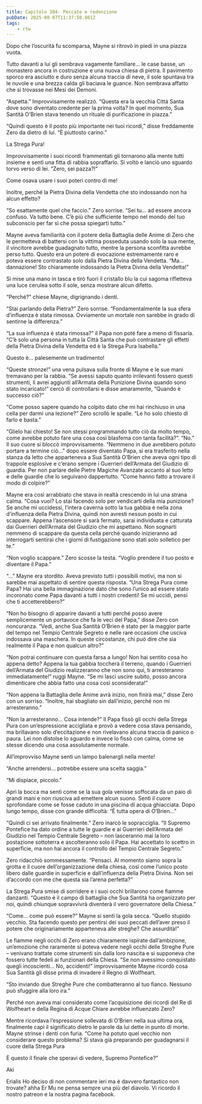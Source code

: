 ```yaml
---
title: Capitolo 384- Peccato e redenzione
pubDate: 2025-08-07T11:37:50.981Z
tags:
    - rtw
---
```











Dopo che l’oscurità fu scomparsa, Mayne si ritrovò in piedi in una piazza vuota.


Tutto davanti a lui gli sembrava vagamente familiare… le case basse, un monastero ancora in costruzione e una nuova chiesa di pietra. Il pavimento sporco era asciutto e duro senza alcuna traccia di neve, il sole spuntava tra le nuvole e una brezza calda gli baciava le guance. Non sembrava affatto che si trovasse nei Mesi dei Demoni.


“Aspetta.” Improvvisamente realizzò. “Questa era la vecchia Città Santa dove sono diventato credente per la prima volta? In quel momento, Sua Santità O’Brien stava tenendo un rituale di purificazione in piazza.”


“Quindi questo è il posto più importante nei tuoi ricordi,” disse freddamente Zero da dietro di lui. “È piuttosto carino.”


La Strega Pura!


Improvvisamente i suoi ricordi frammentati gli tornarono alla mente tutti insieme e sentì una fitta di rabbia sopraffarlo. Si voltò e lanciò uno sguardo torvo verso di lei. “Zero, sei pazza?!”


Come osava usare i suoi poteri contro di me!


Inoltre, perché la Pietra Divina della Vendetta che sto indossando non ha alcun effetto?


“So esattamente quel che faccio.” Zero sorrise. “Sei tu… ad essere ancora confuso. Va tutto bene. C’è più che sufficiente tempo nel mondo del tuo subconscio per far sì che possa spiegarti tutto.”


Mayne aveva familiarità con il potere della Battaglia delle Anime di Zero che le permetteva di battersi con la vittima posseduta usando solo la sua mente, il vincitore avrebbe guadagnato tutto, mentre la persona sconfitta avrebbe perso tutto. Questo era un potere di evocazione estremamente raro e poteva essere contrastato solo dalla Pietra Divina della Vendetta. “Ma… dannazione! Sto chiaramente indossando la Pietra Divina della Vendetta!”


Si mise una mano in tasca e tirò fuori il cristallo blu la cui sagoma rifletteva una luce cerulea sotto il sole, senza mostrare alcun difetto.


“Perché?” chiese Mayne, digrignando i denti.


“Stai parlando della Pietra?” Zero sorrise. “Fondamentalmente la sua sfera d’influenza è stata rimossa. Ovviamente un mortale non sarebbe in grado di sentirne la differenza.”


“La sua influenza è stata rimossa?” il Papa non poté fare a meno di fissarla. “C’è solo una persona in tutta la Città Santa che può contrastare gli effetti della Pietra Divina della Vendetta ed è la Strega Pura Isabella.”


Questo è… palesemente un tradimento!


“Queste stronze!” una vena pulsava sulla fronte di Mayne e le sue mani tremavano per la rabbia. “Se avessi saputo quanto irrilevanti fossero questi strumenti, li avrei aggiunti all’Armata della Punizione Divina quando sono stato incaricato!” cercò di controllarsi e disse amaramente, “Quando è successo ciò?”


“Come posso sapere quando ha colpito dato che mi hai rinchiuso in una cella per darmi una lezione?” Zero scrollò le spalle. “Le ho solo chiesto di farlo e basta.”


“Glielo hai chiesto! Se non stessi programmando tutto ciò da molto tempo, come avrebbe potuto fare una cosa così blasfema con tanta facilità?”. “No.” Il suo cuore si bloccò improvvisamente. “Nemmeno in due avrebbero potuto portare a termine ciò…” dopo essere diventato Papa, si era trasferito nella stanza da letto che apparteneva a Sua Santità O’Brien che aveva ogni tipo di trappole esplosive e c’erano sempre i Guerrieri dell’Armata del Giudizio di guardia. Per non parlare delle Pietre Magiche Avanzate accanto al suo letto e delle guardie che lo seguivano dappertutto. “Come hanno fatto a trovare il modo di colpire?”


Mayne era così arrabbiato che stava in realtà crescendo in lui una strana calma. “Cosa vuoi? Lo stai facendo solo per vendicarti della mia punizione? Se anche mi uccidessi, l’intera caverna sotto la tua gabbia è nella zona d’influenza della Pietra Divina, quindi non avresti nessun posto in cui scappare. Appena l’ascensore si sarà fermato, sarai individuata e catturata dai Guerrieri dell’Armata del Giudizio che mi aspettano. Non sognarti nemmeno di scappare da questa cella perché quando inizieranno ad interrogarti sentirai che i giorni di fustigazione sono stati solo solletico per te.”


“Non voglio scappare.” Zero scosse la testa. “Voglio prendere il tuo posto e diventare il Papa.”


“…” Mayne era stordito. Aveva previsto tutti i possibili motivi, ma non si sarebbe mai aspettato di sentire questa risposta. “Una Strega Pura come Papa? Hai una bella immaginazione dato che sono l’unico ad essere stato incoronato come Papa davanti a tutti i nostri credenti! Se mi uccidi, pensi che ti accetterebbero?”


“Non ho bisogno di apparire davanti a tutti perché posso avere semplicemente un portavoce che fa le veci del Papa,” disse Zero con noncuranza. “Vedi, anche Sua Santità O’Brien è stato per la maggior parte del tempo nel Tempio Centrale Segreto e nelle rare occasioni che usciva indossava una maschera. In queste circostanze, chi può dire che sia realmente il Papa e non qualcun altro?”


“Non potrai continuare con questa farsa a lungo! Non hai sentito cosa ho appena detto? Appena la tua gabbia toccherà il terreno, quando i Guerrieri dell’Armata del Giudizio realizzeranno che non sono qui, ti arresteranno immediatamente!” ruggì Mayne. “Se mi lasci uscire subito, posso ancora dimenticare che abbia fatto una cosa così sconsiderata!”


“Non appena la Battaglia delle Anime avrà inizio, non finirà mai,” disse Zero con un sorriso. “Inoltre, hai sbagliato sin dall’inizio, perché non mi arresteranno.”


“Non la arresteranno… Cosa intende?” Il Papa fissò gli occhi della Strega Pura con un’espressione accigliata e provò a vedere cosa stava pensando, ma brillavano solo d’eccitazione e non rivelavano alcuna traccia di panico o paura. Lei non distolse lo sguardo e invece lo fissò con calma, come se stesse dicendo una cosa assolutamente normale.


All’improvviso Mayne sentì un lampo balenargli nella mente!


“Anche arrendersi… potrebbe essere una scelta saggia.”


“Mi dispiace, piccolo.”


Aprì la bocca ma sentì come se la sua gola venisse soffocata da un paio di grandi mani e non riusciva ad emettere alcun suono. Sentì il cuore sprofondare come se fosse caduto in una piscina di acqua ghiacciata. Dopo lungo tempo, disse con grande difficoltà: “È tutta opera di O’Brien…”


“Quindi ci sei arrivato finalmente.” Zero inarcò le sopracciglia. “Il Supremo Pontefice ha dato ordine a tutte le guardie e ai Guerrieri dell’Armata del Giudizio nel Tempio Centrale Segreto – non lasceranno mai la loro postazione sottoterra e ascolteranno solo il Papa. Hai accettato lo scettro in superficie, ma non hai ancora il controllo del Tempio Centrale Segreto.”


Zero ridacchiò sommessamente. “Pensaci. Al momento siamo sopra la grotta e il cuore dell’organizzazione della chiesa, così come l’unico posto libero dalle guardie in superficie e dall’influenza della Pietra Divina. Non sei d’accordo con me che questa sia l’arena perfetta?”


La Strega Pura smise di sorridere e i suoi occhi brillarono come fiamme danzanti. “Questo è il campo di battaglia che Sua Santità ha organizzato per noi, quindi chiunque sopravvivrà diventerà il vero governatore della Chiesa.”


“Come… come può essere?” Mayne si sentì la gola secca. “Quello stupido vecchio. Sta facendo questo per pentirsi dei suoi peccati dell’aver preso il potere che originariamente apparteneva alle streghe? Che assurdità!”


Le fiamme negli occhi di Zero erano chiaramente ispirate dall’ambizione, un’emozione che raramente si poteva vedere negli occhi delle Streghe Pure – venivano trattate come strumenti sin dalla loro nascita e si supponeva che fossero tutte fedeli ai funzionari della Chiesa. “Se non avessimo conquistato quegli incoscienti… No, accidenti!” improvvisamente Mayne ricordò cosa Sua Santità gli disse prima di invadere il Regno di Wolfheart.


“Sto inviando due Streghe Pure che combatteranno al tuo fianco. Nessuno può sfuggire alla loro ira.”


Perché non aveva mai considerato come l’acquisizione dei ricordi del Re di Wolfheart e della Regina di Acque Chiare avrebbe influenzato Zero?


Mentre ricordava l’espressione sollevata di O’Brien nella sua ultima ora, finalmente capì il significato dietro le parole da lui dette in punto di morte. Mayne strinse i denti con furia. “Come ha potuto quel vecchio non considerare questo problema? Si stava già preparando per guadagnarsi il cuore della Strega Pura


È questo il finale che speravi di vedere, Supremo Pontefice?”


 


Aki






 Erialis Ho deciso di non commentare ieri ma è davvero fantastico non trovate? ahha Er Mu ne pensa sempre una più del diavolo. Vi ricordo il nostro patreon e la nostra pagina facebook.




                                


                                



